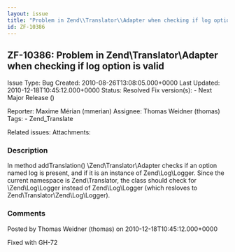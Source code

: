 ```yaml
---
layout: issue
title: "Problem in Zend\\Translator\\Adapter when checking if log option is valid"
id: ZF-10386
---
```


ZF-10386: Problem in Zend\\Translator\\Adapter when checking if log option is valid
-------------------------------------------------------------------------------------

 Issue Type: Bug Created: 2010-08-26T13:08:05.000+0000 Last Updated: 2010-12-18T10:45:12.000+0000 Status: Resolved Fix version(s): - Next Major Release ()

 Reporter:  Maxime Mérian (mmerian)  Assignee:  Thomas Weidner (thomas)  Tags: - Zend\_Translate

 Related issues:
 Attachments:
### Description

In method addTranslation() \\Zend\\Translator\\Adapter checks if an option named log is present, and if it is an instance of Zend\\Log\\Logger. Since the current namespace is Zend\\Translator, the class should check for \\Zend\\Log\\Logger instead of Zend\\Log\\Logger (which resloves to Zend\\Translator\\Zend\\Log\\Logger).





### Comments

Posted by Thomas Weidner (thomas) on 2010-12-18T10:45:12.000+0000

Fixed with GH-72
